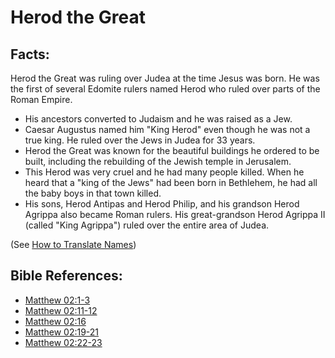 # Herod the Great #

## Facts: ##

Herod the Great was ruling over Judea at the time Jesus was born. He was the first of several Edomite rulers named Herod who ruled over parts of the Roman Empire.

 * His ancestors converted to Judaism and he was raised as a Jew.
 * Caesar Augustus named him "King Herod" even though he was not a true king. He ruled over the Jews in Judea for 33 years.
 * Herod the Great was known for the beautiful buildings he ordered to be built, including the rebuilding of the Jewish temple in Jerusalem.
 * This Herod was very cruel and he had many people killed. When he heard that a "king of the Jews" had been born in Bethlehem, he had all the baby boys in that town killed.
 * His sons, Herod Antipas and Herod Philip, and his grandson Herod Agrippa also became Roman rulers. His great-grandson Herod Agrippa II (called "King Agrippa") ruled over the entire area of Judea.

(See [How to Translate Names](en/ta-vol1/translate/man/translate-names))



## Bible References: ##

* [Matthew 02:1-3](en/tn/mat/help/02/01)
* [Matthew 02:11-12](en/tn/mat/help/02/11)
* [Matthew 02:16](en/tn/mat/help/02/16)
* [Matthew 02:19-21](en/tn/mat/help/02/19)
* [Matthew 02:22-23](en/tn/mat/help/02/22)